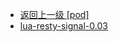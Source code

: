 - [返回上一级 [pod]](服务部署/Nginx/模板/nginx-1.24.0/Openresty/openresty-1.21.4.3-win64/pod/)
- [lua-resty-signal-0.03](服务部署/Nginx/模板/nginx-1.24.0/Openresty/openresty-1.21.4.3-win64/pod/lua-resty-signal-0.03/)
